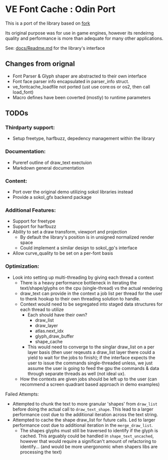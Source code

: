 # VE Font Cache : Odin Port

This is a port of the library based on [fork](https://github.com/hypernewbie/VEFontCache)

Its original purpose was for use in game engines, however its rendeirng quality and performance is more than adequate for many other applications.

See: [docs/Readme.md](docs/Readme.md) for the library's interface

## Changes from orignal

* Font Parser & Glyph shaper are abstracted to their own interface
* Font face parser info encapsulated in parser_info struct.
* ve_fontcache_loadfile not ported (ust use core:os or os2, then call load_font)
* Macro defines have been coverted (mostly) to runtime parameters

## TODOs

### Thirdparty support:

* Setup freetype, harfbuzz, depedency management within the library

### Documentation:

* Pureref outline of draw_text exectuion
* Markdown general documentation

### Content:

* Port over the original demo utilizing sokol libraries instead
* Provide a sokol_gfx backend package

### Additional Features:

* Support for freetype
* Support for harfbuzz
* Ability to set a draw transform, viewport and projection
  * By default the library's position is in unsigned normalized render space
  * Could implement a similar design to sokol_gp's interface
* Allow curve_quality to be set on a per-font basis

### Optimization:

* Look into setting up multi-threading by giving each thread a context
  * There is a heavy performance bottleneck in iterating the text/shape/glyphs on the cpu (single-thread) vs the actual rendering
  * draw_text can provide in the context a job list per thread for the user to thenk hookup to their own threading solution to handle.
  * Context would need to be segregated into staged data structures for each thread to utilize
    * Each should have their own?
      * draw_list
      * draw_layer
      * atlas.next_idx
      * glyph_draw_buffer
      * shape_cache
    * This would need to converge to the singlar draw_list on a per layer basis (then user reqeusts a draw_list layer there could a yield to wait for the jobs to finish); if the interface expects the user to issue the commands single-threaded unless, we just assume the user is going to feed the gpu the commands & data through separate threads as well (not ideal ux).
  * How the contexts are given jobs should be left up to the user (can recommend a screen quadrant based approach in demo examples)

Failed Attempts:

* Attempted to chunk the text to more granular 'shapes' from `draw_list` before doing the actual call to `draw_text_shape`. This lead to a larger performance cost due to the additional iteration across the text string.
* Attempted to cache the shape draw_list for future calls. Led to larger performance cost due to additional iteration in the `merge_draw_list`.
  * The shapes glyphs must still be traversed to identify if the glyph is cached. This arguably could be handled in `shape_text_uncached`, however that would require a significan't amount of refactoring to identify... (and would be more unergonomic when shapers libs are processing the text)
